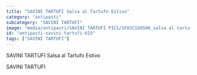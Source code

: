 ```yaml
---
title: "SAVINI TARTUFI Salsa al Tartufo Estivo"
category: "antipasti"
subcategory: "SAVINI TARTUFI"
image: "media/antipasti/SAVINI TARTUFI PICS/SF03CS50500_salsa al tartufo estivo.jpg"
id: "antipasti-savini-tartufi-615"
tags: ["SAVINI TARTUFI"]
---
```


SAVINI TARTUFI Salsa al Tartufo Estivo

SAVINI TARTUFI
